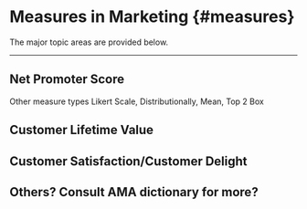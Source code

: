 
# Measures in Marketing {#measures}


The major topic areas are provided below.

***

## Net Promoter Score

 Other measure types Likert Scale, Distributionally, Mean, Top 2 Box

## Customer Lifetime Value

## Customer Satisfaction/Customer Delight

## Others? Consult AMA dictionary for more?
